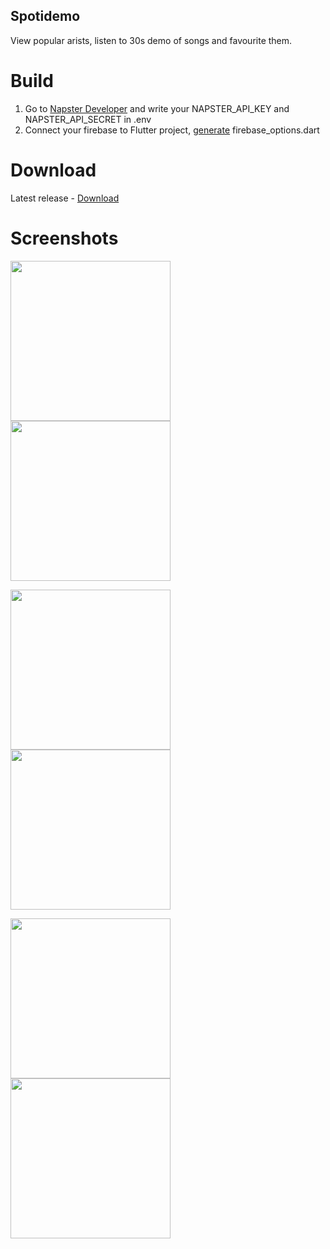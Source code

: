 ## Spotidemo

View popular arists, listen to 30s demo of songs and favourite them.

# Build

1. Go to [Napster Developer](https://developer.prod.napster.com/) and write your NAPSTER_API_KEY and NAPSTER_API_SECRET in .env
2. Connect your firebase to Flutter project, [generate](https://firebase.google.com/docs/flutter/setup) firebase_options.dart

# Download
  Latest release - [Download](https://github.com/shebnik/Spotidemo/releases/latest)

# Screenshots

<p float="left">
  <img src="https://user-images.githubusercontent.com/52208650/212549813-a593dad5-0eb6-48ef-a1c4-1c7e4b1283ba.png" width="256">
  <img src="https://user-images.githubusercontent.com/52208650/212549815-0edac874-1771-45e0-9d57-a4a928ad7a35.png" width="256">
</p>
<p float="left">
  <img src="https://user-images.githubusercontent.com/52208650/212549816-3d415ff8-e254-4c00-9a14-2f623dea7e9b.png" width="256">
  <img src="https://user-images.githubusercontent.com/52208650/212549817-2f865cf5-aa31-401a-913a-5378e6eb0d77.png" width="256">
</p>
<p float="left">
  <img src="https://user-images.githubusercontent.com/52208650/212549818-bcd52567-9c57-490b-bfd3-9cb36279a0a7.png" width="256">
  <img src="https://user-images.githubusercontent.com/52208650/212549819-18f59943-be51-4748-bb02-219e0d4919c4.png" width="256">
</p>
